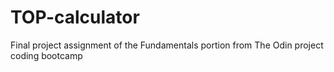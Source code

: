 # TOP-calculator
Final project assignment of the Fundamentals portion from
 The Odin project coding bootcamp

